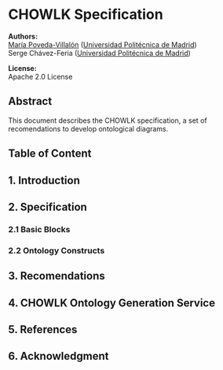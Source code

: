 # CHOWLK Specification

**Authors:**\
[María Poveda-Villalón](http://w3id.org/people/mpoveda) ([Universidad Politécnica de Madrid](https://www.upm.es/))\
Serge Chávez-Feria ([Universidad Politécnica de Madrid](https://www.upm.es/))

**License:**\
Apache 2.0 License

## Abstract
This document describes the CHOWLK specification, a set of recomendations to develop ontological diagrams.

## Table of Content

## 1. Introduction

## 2. Specification

### 2.1 Basic Blocks

### 2.2 Ontology Constructs

## 3. Recomendations

## 4. CHOWLK Ontology Generation Service

## 5. References

## 6. Acknowledgment